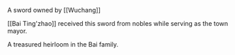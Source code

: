 A sword owned by [[Wuchang]]

[[Bai Ting'zhao]] received this sword from nobles while serving as the town mayor.

A treasured heirloom in the Bai family.